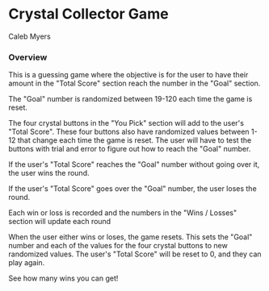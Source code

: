 # Crystal Collector Game

Caleb Myers

### Overview

This is a guessing game where the objective is for the user to have their amount in the "Total Score" section reach the number in the "Goal" section.

The "Goal" number is randomized between 19-120 each time the game is reset.

The four crystal buttons in the "You Pick" section will add to the user's "Total Score". These four buttons also have randomized values between 1-12 that change each time the game is reset. The user will have to test the buttons with trial and error to figure out how to reach the "Goal" number.

If the user's "Total Score" reaches the "Goal" number without going over it, the user wins the round.

If the user's "Total Score" goes over the "Goal" number, the user loses the round.

Each win or loss is recorded and the numbers in the "Wins / Losses" section will update each round

When the user either wins or loses, the game resets. This sets the "Goal" number and each of the values for the four crystal buttons to new randomized values. The user's "Total Score" will be reset to 0, and they can play again.

See how many wins you can get!
